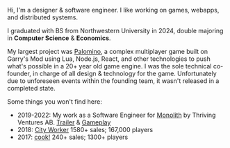 Hi, I'm a designer & software engineer. I like working on games, webapps, and distributed systems.

I graduated with BS from Northwestern University in 2024, double majoring in **Computer Science** & **Economics**.

My largest project was [Palomino](https://github.com/sildotdev/palominorp/), a complex multiplayer game built on Garry's Mod using Lua, Node.js, React, and other technologies to push what's possible in a 20+ year old game engine. I was the sole technical co-founder, in charge of all design & technology for the game. Unfortunately due to unforeseen events within the founding team, it wasn't released in a completed state.

Some things you won't find here:
- 2019-2022: My work as a Software Engineer for [Monolith](https://monolithservers.com/) by Thriving Ventures AB. [Trailer](https://www.youtube.com/watch?v=Af-4hT73JLY) & [Gameplay](https://www.youtube.com/watch?v=om3CDfUfYtk)
- 2018: [City Worker](https://www.gmodstore.com/market/view/darkrp-city-worker) 1580+ sales; 167,000 players
- 2017: [cook!](https://www.gmodstore.com/market/view/cook) 240+ sales; 1300+ players
